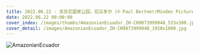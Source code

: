 ```yaml
---
title: 2022.06.22 - 亚苏尼国家公园，厄瓜多尔 (© Paul Bertner/Minden Pictures)
date: 2022.06.22 00:00:00
cover_index: /images/thumbs/AmazonianEcuador_ZH-CN9873999948_533x300.jpg
cover_detail: /images/AmazonianEcuador_ZH-CN9873999948_1920x1080.jpg
---
```


![AmazonianEcuador](/images/AmazonianEcuador_ZH-CN9873999948_1920x1080.jpg)
